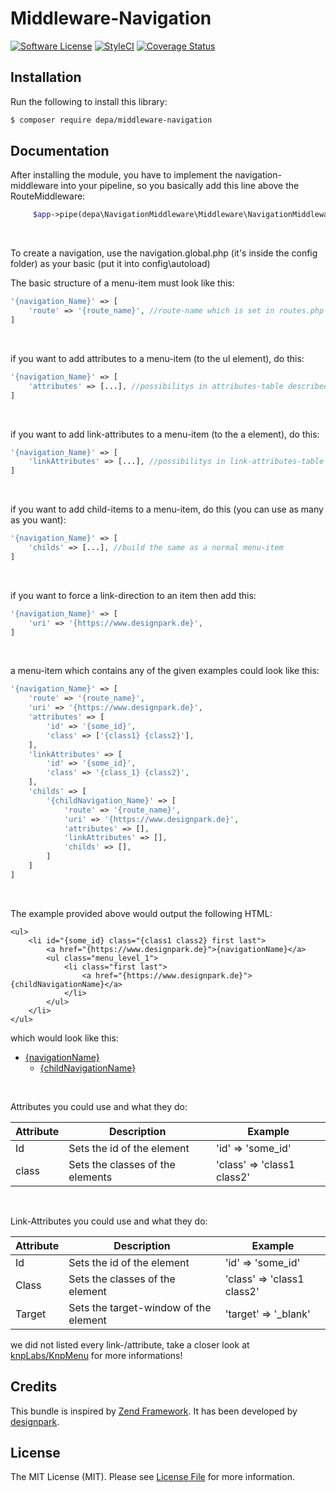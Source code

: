 # Middleware-Navigation

[![Software License](https://img.shields.io/badge/license-MIT-brightgreen.svg?style=flat-square)](LICENSE.md)
[![StyleCI](https://styleci.io/repos/183914100/shield?branch=master)](https://github.styleci.io/repos/183914100)
[![Coverage Status](https://coveralls.io/repos/github/depa-berlin/Middleware-Navigation/badge.svg?branch=master)](https://coveralls.io/github/depa-berlin/Middleware-Navigation?branch=master)
## Installation

Run the following to install this library:

```bash
$ composer require depa/middleware-navigation
```

## Documentation

After installing the module, you have to implement the navigation-middleware into your pipeline,
so you basically add this line above the RouteMiddleware:
```php
     $app->pipe(depa\NavigationMiddleware\Middleware\NavigationMiddleware::class);
```

<br/>

To create a navigation, use the navigation.global.php (it's inside the config folder)
as your basic (put it into config\autoload)

The basic structure of a menu-item must look like this:
```php
'{navigation_Name}' => [
    'route' => '{route_name}', //route-name which is set in routes.php
]
```

<br/>

if you want to add attributes to a menu-item (to the ul element), do this:
```php
'{navigation_Name}' => [
    'attributes' => [...], //possibilitys in attributes-table described (at the bottom of the doc)
]
```

<br/>

if you want to add link-attributes to a menu-item (to the a element), do this:
```php
'{navigation_Name}' => [
    'linkAttributes' => [...], //possibilitys in link-attributes-table described (at the bottom of the doc)
]
```

<br/>

if you want to add child-items to a menu-item, do this (you can use as many as you want):
```php
'{navigation_Name}' => [
    'childs' => [...], //build the same as a normal menu-item
]
```

<br/>

if you want to force a link-direction to an item then add this:

```php
'{navigation_Name}' => [
    'uri' => '{https://www.designpark.de}',
]
```

<br/>

a menu-item which contains any of the given examples could look like this:
```php
'{navigation_Name}' => [
    'route' => '{route_name}',
    'uri' => '{https://www.designpark.de}',
    'attributes' => [
        'id' => '{some_id}',
        'class' => ['{class1} {class2}'],
    ],
    'linkAttributes' => [
        'id' => '{some_id}',
        'class' => '{class_1} {class2}',
    ],
    'childs' => [
        '{childNavigation_Name}' => [
            'route' => '{route_name}',
            'uri' => '{https://www.designpark.de}',
            'attributes' => [],
            'linkAttributes' => [],
            'childs' => [],
        ]
    ]
]
```

<br/>

The example provided above would output the following HTML:
```
<ul>
    <li id="{some_id} class="{class1 class2} first last">
        <a href="{https://www.designpark.de}">{navigationName}</a>
        <ul class="menu_level_1">
            <li class="first last">
                <a href="{https://www.designpark.de}">{childNavigationName}</a>
            </li>
        </ul>
    </li>
</ul>
```
which would look like this:
<ul>
    <li id="{some_id} class="{class1 class2} first last">
        <a href="{https://www.designpark.de}">{navigationName}</a>
        <ul class="menu_level_1">
            <li class="first last">
                <a href="{https://www.designpark.de}">{childNavigationName}</a>
            </li>
        </ul>
    </li>
</ul>

<br/>

Attributes you could use and what they do:

|Attribute|Description|Example
|---------|-----------|-------|
|  Id     |  Sets the id of the element  |  'id' => 'some_id'
|  class  |  Sets the classes of the elements  |  'class' => 'class1 class2'|


<br/>

Link-Attributes you could use and what they do:

|Attribute|Description|Example
|---------|-----------|------|
|  Id     |  Sets the id of the element | 'id' => 'some_id'
|  Class  |  Sets the classes of the element  |  'class' => 'class1 class2'
|  Target |  Sets the target-window of the element  |  'target' => '_blank'


we did not listed every link-/attribute, take a closer look at [knpLabs/KnpMenu](https://github.com/KnpLabs/KnpMenu/blob/master/doc/01-Basic-Menus.markdown#menu-attributes) for more informations!



## Credits

This bundle is inspired by [Zend Framework](https://framework.zend.com). It has been developed by [designpark](https://www.designpark.de).


## License

The MIT License (MIT). Please see [License File](LICENSE.md) for more information.

